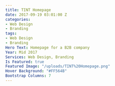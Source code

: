 ```yaml
---
title: TINT Homepage
date: 2017-09-19 03:01:00 Z
categories:
- Web Design
- Branding
tags:
- Web Design
- Branding
Hero Text: Homepage for a B2B company
Year: Mid 2017
Services: Web Design, Branding
Is Featured: true
Featured Image: "/uploads/TINT%20Homepage.png"
Hover Background: "#FF564B"
Bootstrap Columns: 7
---
```


